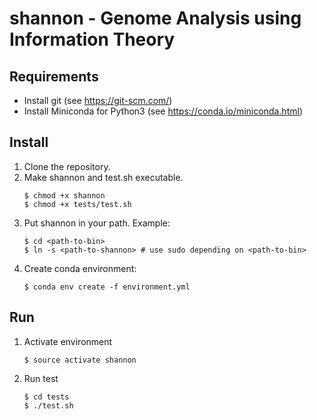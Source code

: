 # shannon - Genome Analysis using Information Theory

## Requirements

* Install git (see <https://git-scm.com/>)
* Install Miniconda for Python3 (see <https://conda.io/miniconda.html>)

## Install

1. Clone the repository.
2. Make shannon and test.sh executable.
    ```
    $ chmod +x shannon
    $ chmod +x tests/test.sh
    ```
3. Put shannon in your path. Example:
   ```
   $ cd <path-to-bin>
   $ ln -s <path-to-shannon> # use sudo depending on <path-to-bin>
   ```
4. Create conda environment:
   ```
   $ conda env create -f environment.yml
   ```

## Run

1. Activate environment
   ```
   $ source activate shannon
   ```
2. Run test
   ```shell
   $ cd tests
   $ ./test.sh
   ```
